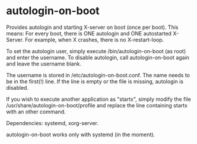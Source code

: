 autologin-on-boot
=================

Provides autologin and starting X-server on boot (once per boot). This means: For every boot, there is ONE autologin and ONE autostarted X-Server. For example, when X crashes, there is no X-restart-loop.

To set the autologin user, simply execute /bin/autologin-on-boot (as root) and enter the username. To disable autologin, call autologin-on-boot again and leave the username blank.

The username is stored in /etc/autologin-on-boot.conf. The name needs to be in the first(!) line. If the line is empty or the file is missing, autologin is disabled.

If you wish to execute another application as "startx", simply modify the file /usr/share/autologin-on-boot/profile and replace the line containing startx with an other command.

Dependencies: systemd, xorg-server.

autologin-on-boot works only with systemd (in the moment).
